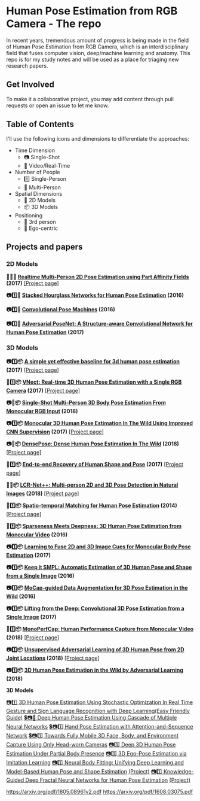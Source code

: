 # Human Pose Estimation from RGB Camera - The repo
In recent years, tremendous amount of progress is being made in the field of Human Pose Estimation from RGB Camera, which is an interdisciplinary field that fuses computer vision, deep/machine learning and anatomy. This repo is for my study notes and will be used as a place for triaging new research papers. 

## Get Involved
To make it a collaborative project, you may add content through pull requests or open an issue to let me know. 

## Table of Contents

I'll use the following icons and dimensions to differentiate the approaches:

- Time Dimension
	- :camera: Single-Shot 
	- :movie_camera: Video/Real-Time
- Number of People
	- :one: Single-Person
	- :1234: Multi-Person
- Spatial Dimensions
	- :door: 2D Models
	- :package: 3D Models
- Positioning
	- :running: 3rd person
	- :girl: Ego-centric

## Projects and papers

<a name="2d_models" />

### 2D Models
<b>:movie_camera::1234::door: [Realtime Multi-Person 2D Pose Estimation using Part Affinity Fields](https://arxiv.org/pdf/1611.08050.pdf) (2017)</b> [[Project page]](https://github.com/ZheC/Realtime_Multi-Person_Pose_Estimation)

<b>:camera::one::door: [Stacked Hourglass Networks for Human Pose Estimation](https://arxiv.org/pdf/1603.06937.pdf) (2016)</b>

<b>:camera::one::door: [Convolutional Pose Machines](https://arxiv.org/pdf/1602.00134.pdf) (2016)</b>

<b>:camera::one::door: [Adversarial PoseNet: A Structure-aware Convolutional Network for Human Pose Estimation](https://arxiv.org/pdf/1705.00389.pdf) (2017)</b>

<a name="3d_models" />

### 3D Models
<b>:camera::one::package: [A simple yet effective baseline for 3d human pose estimation](https://arxiv.org/pdf/1705.03098.pdf) (2017)</b> [[Project page]](https://github.com/una-dinosauria/3d-pose-baseline)

<b>:movie_camera::one::package: [VNect: Real-time 3D Human Pose Estimation with a Single RGB Camera](http://gvv.mpi-inf.mpg.de/projects/VNect/content/VNect_SIGGRAPH2017.pdf) (2017)</b> [[Project page]](http://gvv.mpi-inf.mpg.de/projects/VNect/)

<b>:camera::1234::package: [Single-Shot Multi-Person 3D Body Pose Estimation From Monocular RGB Input](https://arxiv.org/pdf/1712.03453.pdf) (2018)</b>

<b>:camera::one::package: [Monocular 3D Human Pose Estimation In The Wild Using Improved CNN Supervision](https://arxiv.org/pdf/1611.09813.pdf) (2017)</b> [[Project page]](http://gvv.mpi-inf.mpg.de/3dhp-dataset/)

<b>:camera::1234::package: [DensePose: Dense Human Pose Estimation In The Wild](https://arxiv.org/pdf/1802.00434.pdf) (2018)</b> [[Project page]](http://densepose.org)

<b>:movie_camera::one::package: [End-to-end Recovery of Human Shape and Pose](https://arxiv.org/pdf/1712.06584.pdf) (2017)</b> [[Project page]](https://github.com/akanazawa/hmr)

<b>:movie_camera::1234::package: [LCR-Net++: Multi-person 2D and 3D Pose Detection in Natural Images](https://arxiv.org/pdf/1803.00455.pdf) (2018)</b> [[Project page]](https://thoth.inrialpes.fr/src/LCR-Net/)

<b>:movie_camera::one::package: [Spatio-temporal Matching for Human Pose Estimation](http://www.f-zhou.com/hpe/2014_ECCV_STM.pdf) (2014)</b> [[Project page]](http://www.f-zhou.com/hpe.html)

<b>:movie_camera::one::package: [Sparseness Meets Deepness: 3D Human Pose Estimation from Monocular Video](https://arxiv.org/pdf/1511.09439.pdf) (2016)</b>

<b>:camera::one::package: [Learning to Fuse 2D and 3D Image Cues for Monocular Body Pose Estimation](https://arxiv.org/pdf/1611.05708.pdf) (2017)</b>

<b>:camera::one::package: [Keep it SMPL: Automatic Estimation of 3D Human Pose and Shape from a Single Image](https://arxiv.org/pdf/1607.08128.pdf) (2016)</b>

<b>:camera::one::package: [MoCap-guided Data Augmentation for 3D Pose Estimation in the Wild](https://arxiv.org/pdf/1607.02046.pdf) (2016)</b>

<b>:camera::one::package: [Lifting from the Deep: Convolutional 3D Pose Estimation from a Single Image](https://arxiv.org/pdf/1701.00295.pdf) (2017)</b>

<b>:movie_camera::one::package: [MonoPerfCap: Human Performance Capture from Monocular Video](http://gvv.mpi-inf.mpg.de/projects/wxu/MonoPerfCap/content/monoperfcap.pdf) (2018)</b> [[Project page]](http://gvv.mpi-inf.mpg.de/projects/wxu/MonoPerfCap/)

<b>:camera::one::package: [Unsupervised Adversarial Learning of 3D Human Pose from 2D Joint Locations](https://arxiv.org/pdf/1803.08244.pdf) (2018)</b> [[Project page]](https://nico-opendata.jp/en/casestudy/3dpose_gan/index.html)

<b>:camera::one::package: [3D Human Pose Estimation in the Wild by Adversarial Learning](https://arxiv.org/pdf/1803.09722.pdf) (2018)</b>

**3D Models**

[📷1️⃣ 3D Human Pose Estimation Using Stochastic Optimization In Real Time](https://ieeexplore.ieee.org/stamp/stamp.jsp?tp=&arnumber=8451427)
[Gesture and Sign Language Recognition with Deep Learning(Easy Friendly Guide)](https://biblio.ugent.be/publication/8573066/file/8573068)
[💲📷🔢  Deep Human Pose Estimation Using Cascade of Multiple Neural Networks](https://ieeexplore.ieee.org/document/8432121/)
[💲📷1️⃣ Hand Pose Estimation with Attention-and-Sequence Network](https://link.springer.com/chapter/10.1007/978-3-030-00776-8_51)
[💲📷1️⃣ Towards Fully Mobile 3D Face, Body, and Environment Capture Using Only Head-worn Cameras](https://ieeexplore.ieee.org/abstract/document/8458443)
[📷1️⃣ Deep 3D Human Pose Estimation Under Partial Body Presence](https://ieeexplore.ieee.org/document/8451031)
[📷1️⃣ 3D Ego-Pose Estimation via Imitation Learning](http://openaccess.thecvf.com/content_ECCV_2018/papers/Ye_Yuan_3D_Ego-Pose_Estimation_ECCV_2018_paper.pdf)
[📷1️⃣ Neural Body Fitting: Unifying Deep Learning and Model-Based Human Pose
and Shape Estimation](https://arxiv.org/pdf/1808.05942.pdf) [(Project)](
http://github.com/mohomran/neural_body_fitting)
[📷1️⃣ Knowledge-Guided Deep Fractal Neural Networks
for Human Pose Estimation](https://arxiv.org/pdf/1705.02407.pdf) [(Project)](http://github.com/Guanghan/GNet-pose)

https://arxiv.org/pdf/1805.08961v2.pdf
https://arxiv.org/pdf/1608.03075.pdf
